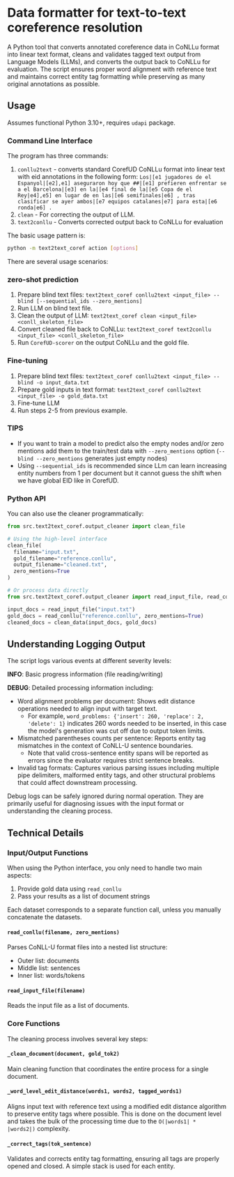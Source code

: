 # Data formatter for text-to-text coreference resolution

A Python tool that converts annotated coreference data in CoNLLu format into linear text format, cleans and validates tagged text output from Language Models (LLMs), and converts the output back to CoNLLu for evaluation. The script ensures proper word alignment with reference text and maintains correct entity tag formatting while preserving as many original annotations as possible.

## Usage

Assumes functional Python 3.10+, requires `udapi` package.

### Command Line Interface

The program has three commands:
  1) `conllu2text` - converts standard CorefUD CoNLLu format into linear text with eid annotations in the following form: `Los|[e1 jugadores de el Espanyol|[e2],e1] aseguraron hoy que ##|[e1] prefieren enfrentar se a el Barcelona|[e3]
en la|[e4 final de la|[e5 Copa de el Rey|e4],e5] en lugar de en las|[e6 semifinales|e6] , tras clasificar se ayer
ambos|[e7 equipos catalanes|e7] para esta|[e6 ronda|e6] .` 
  2) `clean` - For correcting the output of LLM.
  3) `text2conllu` - Converts corrected output back to CoNLLu for evaluation

The basic usage pattern is:
```bash
python -m text2text_coref action [options]
```

There are several usage scenarios:

### zero-shot prediction

1) Prepare blind text files: `text2text_coref conllu2text <input_file> --blind [--sequential_ids --zero_mentions]`
2) Run LLM on blind text file.
3) Clean the output of LLM: `text2text_coref clean <input_file> <conll_skeleton_file>`
4) Convert cleaned file back to CoNLLu: `text2text_coref text2conllu <input_file> <conll_skeleton_file>`
5) Run `CorefUD-scorer` on the output CoNLLu and the gold file.

### Fine-tuning

1) Prepare blind text files: `text2text_coref conllu2text <input_file> --blind -o input_data.txt`
2) Prepare gold inputs in text format: `text2text_coref conllu2text <input_file> -o gold_data.txt`
3) Fine-tune LLM
4) Run steps 2-5 from previous example.


### TIPS

- If you want to train a model to predict also the empty nodes and/or zero mentions add them to the train/test data with `--zero_mentions` option (`--blind --zero_mentions` generates just empty nodes) 
- Using `--sequential_ids` is recommended since LLm can learn increasing entity numbers from 1 per document but it cannot guess the shift when we have global EID like in CorefUD.


### Python API

You can also use the cleaner programmatically:

```python
from src.text2text_coref.output_cleaner import clean_file

# Using the high-level interface
clean_file(
  filename="input.txt",
  gold_filename="reference.conllu",
  output_filename="cleaned.txt",
  zero_mentions=True
)

# Or process data directly
from src.text2text_coref.output_cleaner import read_input_file, read_conllu, clean_data

input_docs = read_input_file("input.txt")
gold_docs = read_conllu("reference.conllu", zero_mentions=True)
cleaned_docs = clean_data(input_docs, gold_docs)
```

## Understanding Logging Output

The script logs various events at different severity levels:

**INFO**: Basic progress information (file reading/writing)

**DEBUG**: Detailed processing information including:
- Word alignment problems per document: Shows edit distance operations needed to align input with target text.
    - For example, `word_problems: {'insert': 260, 'replace': 2, 'delete': 1}` indicates 260 words needed to be inserted, in this case the model's generation was cut off due to output token limits.
- Mismatched parentheses counts per sentence: Reports entity tag mismatches in the context of CoNLL-U sentence boundaries.
    - Note that valid cross-sentence entity spans will be reported as errors since the evaluator requires strict sentence breaks.
- Invalid tag formats: Captures various parsing issues including multiple pipe delimiters, malformed entity tags, and other structural problems that could affect downstream processing.

Debug logs can be safely ignored during normal operation. They are primarily useful for diagnosing issues with the input format or understanding the cleaning process.

## Technical Details

### Input/Output Functions

When using the Python interface, you only need to handle two main aspects:
1. Provide gold data using `read_conllu`
2. Pass your results as a list of document strings

Each dataset corresponds to a separate function call, unless you manually concatenate the datasets.

#### `read_conllu(filename, zero_mentions)`
Parses CoNLL-U format files into a nested list structure:
- Outer list: documents
- Middle list: sentences
- Inner list: words/tokens

#### `read_input_file(filename)`
Reads the input file as a list of documents.

### Core Functions

The cleaning process involves several key steps:

#### `_clean_document(document, gold_tok2)`
Main cleaning function that coordinates the entire process for a single document.

#### `_word_level_edit_distance(words1, words2, tagged_words1)`
Aligns input text with reference text using a modified edit distance algorithm to preserve entity tags where possible. This is done on the document level and takes the bulk of the processing time due to the `O(|words1| * |words2|)` complexity.

#### `_correct_tags(tok_sentence)`
Validates and corrects entity tag formatting, ensuring all tags are properly opened and closed. A simple stack is used for each entity.
